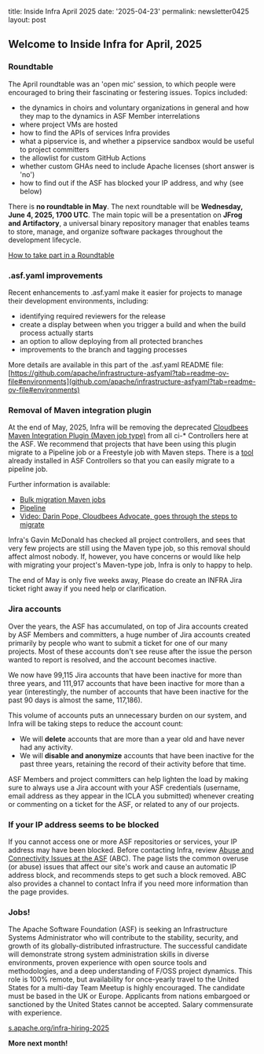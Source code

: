title: Inside Infra April 2025 
date: '2025-04-23' 
permalink: newsletter0425 layout: post

## Welcome to Inside Infra for April, 2025

### Roundtable

The April roundtable was an 'open mic' session, to which people were encouraged to bring their fascinating or festering issues. Topics included:

  - the dynamics in choirs and voluntary organizations in general and how they map to the dynamics in ASF Member interrelations
  - where project VMs are hosted
  - how to find the APIs of services Infra provides
  - what a pipservice is, and whether a pipservice sandbox would be useful to project committers
  - the allowlist for custom GitHub Actions
  - whether custom GHAs need to include Apache licenses (short answer is 'no')
  - how to find out if the ASF has blocked your IP address, and why (see below)

There is **no roundtable in May**. The next roundtable will be **Wednesday, June 4, 2025, 1700 UTC**. The main topic will be a presentation on **JFrog and Artifactory**, a universal binary repository manager that enables teams to store, manage, and organize software packages throughout the development lifecycle.

<a href="https://infra.apache.org/roundtable.html" target="_blank">How to take part in a Roundtable</a>

### .asf.yaml improvements

Recent enhancements to .asf.yaml make it easier for projects to manage their development environments, including:

  - identifying required reviewers for the release
  - create a display between when you trigger a build and when the build process actually starts
  - an option to allow deploying from all protected branches
  - improvements to the branch and tagging processes

More details are available in this part of the .asf.yaml README file: [https://github.com/apache/infrastructure-asfyaml?tab=readme-ov-file#environments](github.com/apache/infrastructure-asfyaml?tab=readme-ov-file#environments) 

### Removal of Maven integration plugin

At the end of May, 2025, Infra will be removing the deprecated <a href="https://plugins.jenkins.io/maven-plugin/" target="_blank">Cloudbees Maven Integration Plugin (Maven job type)</a> from all ci-* Controllers here at the ASF. We recommend that projects that have been using this plugin migrate to a Pipeline job or a Freestyle job with Maven steps. There is a <a href="https://docs.cloudbees.com/plugins/ci/declarative-pipeline-migration-assistant" target="_blank">tool</a> already installed in ASF Controllers so that you can easily migrate to a pipeline job.

Further information is available:

  - <a href="https://docs.cloudbees.com/docs/cloudbees-ci-kb/latest/troubleshooting-guides/help-bulk-migration-maven-jobs" target="_blank">Bulk migration Maven jobs</a>
  - <a href="https://plugins.jenkins.io/pipeline-maven/" target="_blank">Pipeline</a>
  - <a href="https://www.youtube.com/watch?v=u0_sIo9I7CE" target="_blank">Video: Darin Pope, Cloudbees Advocate, goes through the steps to migrate</a>

Infra's Gavin McDonald has checked all project controllers, and sees that very few projects are still using the Maven type job, so this removal should affect almost nobody. If, however, you have concerns or would like help with migrating your project's Maven-type job, Infra is only to happy to help.

The end of May is only five weeks away, Please do create an INFRA Jira ticket right away if you need help or clarification.

### Jira accounts

Over the years, the ASF has accumulated, on top of Jira accounts created by ASF Members and committers, a huge number of Jira accounts created primarily by people who want to submit a ticket for one of our many projects. Most of these accounts don't see reuse after the issue the person wanted to report is resolved, and the account becomes inactive.

We now have 99,115 Jira accounts that have been inactive for more than three years, and 111,917 accounts that have been inactive for more than a year (interestingly, the number of accounts that have been inactive for the past 90 days is almost the same, 117,186).

This volume of accounts puts an unnecessary burden on our system, and Infra will be taking steps to reduce the account count:

  - We will **delete** accounts that are more than a year old and have never had any activity.
  - We will **disable and anonymize** accounts that have been inactive for the past three years, retaining the record of their activity before that time. 

ASF Members and project committers can help lighten the load by making sure to always use a Jira account with your ASF credentials (username, email address as they appear in the ICLA you submitted) whenever creating or commenting on a ticket for the ASF, or related to any of our projects.

### If your IP address seems to be blocked

If you cannot access one or more ASF repositories or services, your IP address may have been blocked. Before contacting Infra, review <a href="https://infra.apache.org/abc/" target="_blank">Abuse and Connectivity Issues at the ASF</a> (ABC). The page lists the common overuse (or abuse) issues that affect our site's work and cause an automatic IP address block, and recommends steps to get such a block removed. ABC also provides a channel to contact Infra if you need more information than the page provides.

### Jobs!

The Apache Software Foundation (ASF) is seeking an Infrastructure Systems Administrator who will contribute to the stability, security, and growth of its globally-distributed infrastructure. The successful candidate will demonstrate strong system administration skills in diverse environments, proven experience with open source tools and methodologies, and a deep understanding of F/OSS project dynamics. This role is 100% remote, but availability for once-yearly travel to the United States for a multi-day Team Meetup is highly encouraged. The candidate must be based in the UK or Europe. Applicants from nations embargoed or sanctioned by the United States cannot be accepted. Salary commensurate with experience.

<a href="https://s.apache.org/infra-hiring-2025" target="_blank">s.apache.org/infra-hiring-2025</a>


**More next month!**
